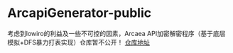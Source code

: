 # ArcapiGenerator-public
考虑到lowiro的利益及一些不可控的因素，Arcaea API加密解密程序（基于底层模拟+DFS暴力打表实现）仓库暂不公开！
[仓库地址](https://github.com/SweelLong/ArcapiGenerator)

